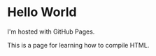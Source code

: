 <html>
<body>
<h1>Hello World</h1>
<p>I'm hosted with GitHub Pages.</p>
  <p>This is a page for learning how to compile HTML.</p>
</body>
</html>
